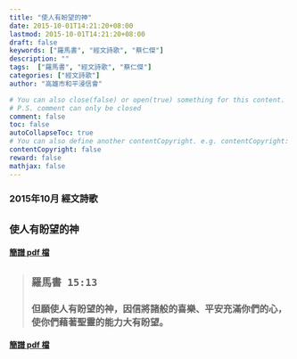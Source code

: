 ```yaml
---
title: "使人有盼望的神"
date: 2015-10-01T14:21:20+08:00
lastmod: 2015-10-01T14:21:20+08:00
draft: false
keywords: ["羅馬書", "經文詩歌", "蔡仁傑"]
description: ""
tags:  ["羅馬書", "經文詩歌", "蔡仁傑"]
categories: ["經文詩歌"]
author: "高雄市和平浸信會"

# You can also close(false) or open(true) something for this content.
# P.S. comment can only be closed
comment: false
toc: false
autoCollapseToc: true
# You can also define another contentCopyright. e.g. contentCopyright: "This is another copyright."
contentCopyright: false
reward: false
mathjax: false
---
```


### 2015年10月 經文詩歌

## `使人有盼望的神`

#### [簡譜 pdf 檔](/pdf-h/h201510.pdf "使人有盼望的神")

> ## `羅馬書 15:13`
> 
> ### 但願使人有盼望的神，因信將諸般的喜樂、平安充滿你們的心，使你們藉著聖靈的能力大有盼望。

#### [簡譜 pdf 檔](/pdf-h/h201510.pdf "使人有盼望的神")